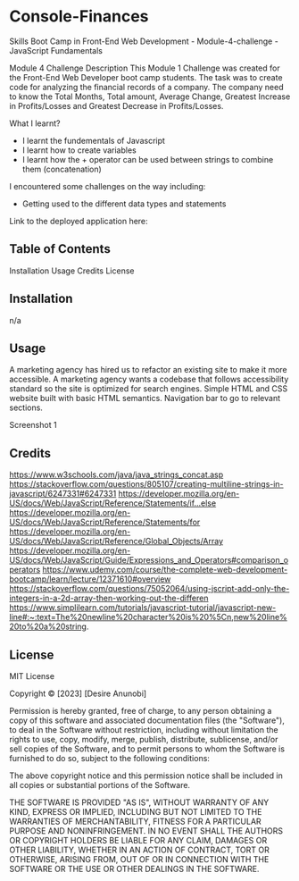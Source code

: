 # Console-Finances
Skills Boot Camp in Front-End Web Development - Module-4-challenge - JavaScript Fundamentals

Module 4 Challenge
Description
This Module 1 Challenge was created for the Front-End Web Developer boot camp students. The task was to create code for analyzing the financial records of a company. The company need to know the Total Months, Total amount, Average Change, Greatest Increase in Profits/Losses and Greatest Decrease in Profits/Losses.

What I learnt?
- I learnt the fundementals of Javascript
- I learnt how to create variables
- I learnt how the + operator can be used between strings to combine them (concatenation)


I encountered some challenges on the way including:
- Getting used to the different data types and statements

Link to the deployed application here:



## Table of Contents
Installation
Usage
Credits
License

## Installation
n/a

## Usage
A marketing agency has hired us to refactor an existing site to make it more accessible. A marketing agency wants a codebase that follows accessibility standard so the site is optimized for search engines. Simple HTML and CSS website built with basic HTML semantics. Navigation bar to go to relevant sections.

 Screenshot 1

## Credits
https://www.w3schools.com/java/java_strings_concat.asp
https://stackoverflow.com/questions/805107/creating-multiline-strings-in-javascript/6247331#6247331
https://developer.mozilla.org/en-US/docs/Web/JavaScript/Reference/Statements/if...else
https://developer.mozilla.org/en-US/docs/Web/JavaScript/Reference/Statements/for
https://developer.mozilla.org/en-US/docs/Web/JavaScript/Reference/Global_Objects/Array
https://developer.mozilla.org/en-US/docs/Web/JavaScript/Guide/Expressions_and_Operators#comparison_operators
https://www.udemy.com/course/the-complete-web-development-bootcamp/learn/lecture/12371610#overview
https://stackoverflow.com/questions/75052064/using-jscript-add-only-the-integers-in-a-2d-array-then-working-out-the-differen
https://www.simplilearn.com/tutorials/javascript-tutorial/javascript-new-line#:~:text=The%20newline%20character%20is%20%5Cn,new%20line%20to%20a%20string. 


## License

MIT License

Copyright © [2023] [Desire Anunobi]

Permission is hereby granted, free of charge, to any person obtaining a copy of this software and associated documentation files (the "Software"), to deal in the Software without restriction, including without limitation the rights to use, copy, modify, merge, publish, distribute, sublicense, and/or sell copies of the Software, and to permit persons to whom the Software is furnished to do so, subject to the following conditions:

The above copyright notice and this permission notice shall be included in all copies or substantial portions of the Software.

THE SOFTWARE IS PROVIDED "AS IS", WITHOUT WARRANTY OF ANY KIND, EXPRESS OR IMPLIED, INCLUDING BUT NOT LIMITED TO THE WARRANTIES OF MERCHANTABILITY, FITNESS FOR A PARTICULAR PURPOSE AND NONINFRINGEMENT. IN NO EVENT SHALL THE AUTHORS OR COPYRIGHT HOLDERS BE LIABLE FOR ANY CLAIM, DAMAGES OR OTHER LIABILITY, WHETHER IN AN ACTION OF CONTRACT, TORT OR OTHERWISE, ARISING FROM, OUT OF OR IN CONNECTION WITH THE SOFTWARE OR THE USE OR OTHER DEALINGS IN THE SOFTWARE.